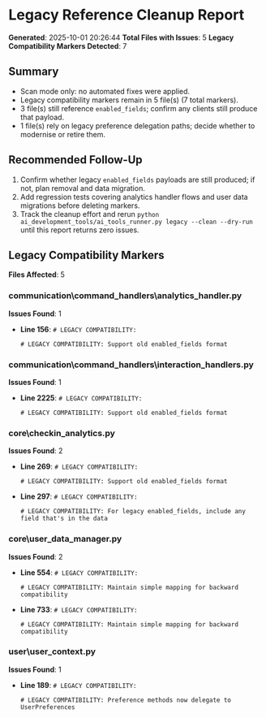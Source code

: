 # Legacy Reference Cleanup Report

**Generated**: 2025-10-01 20:26:44
**Total Files with Issues**: 5
**Legacy Compatibility Markers Detected**: 7

## Summary
- Scan mode only: no automated fixes were applied.
- Legacy compatibility markers remain in 5 file(s) (7 total markers).
- 3 file(s) still reference `enabled_fields`; confirm any clients still produce that payload.
- 1 file(s) rely on legacy preference delegation paths; decide whether to modernise or retire them.

## Recommended Follow-Up
1. Confirm whether legacy `enabled_fields` payloads are still produced; if not, plan removal and data migration.
2. Add regression tests covering analytics handler flows and user data migrations before deleting markers.
3. Track the cleanup effort and rerun `python ai_development_tools/ai_tools_runner.py legacy --clean --dry-run` until this report returns zero issues.

## Legacy Compatibility Markers
**Files Affected**: 5

### communication\command_handlers\analytics_handler.py
**Issues Found**: 1

- **Line 156**: `# LEGACY COMPATIBILITY:`
  ```
  # LEGACY COMPATIBILITY: Support old enabled_fields format
  ```

### communication\command_handlers\interaction_handlers.py
**Issues Found**: 1

- **Line 2225**: `# LEGACY COMPATIBILITY:`
  ```
  # LEGACY COMPATIBILITY: Support old enabled_fields format
  ```

### core\checkin_analytics.py
**Issues Found**: 2

- **Line 269**: `# LEGACY COMPATIBILITY:`
  ```
  # LEGACY COMPATIBILITY: Support old enabled_fields format
  ```

- **Line 297**: `# LEGACY COMPATIBILITY:`
  ```
  # LEGACY COMPATIBILITY: For legacy enabled_fields, include any field that's in the data
  ```

### core\user_data_manager.py
**Issues Found**: 2

- **Line 554**: `# LEGACY COMPATIBILITY:`
  ```
  # LEGACY COMPATIBILITY: Maintain simple mapping for backward compatibility
  ```

- **Line 733**: `# LEGACY COMPATIBILITY:`
  ```
  # LEGACY COMPATIBILITY: Maintain simple mapping for backward compatibility
  ```

### user\user_context.py
**Issues Found**: 1

- **Line 189**: `# LEGACY COMPATIBILITY:`
  ```
  # LEGACY COMPATIBILITY: Preference methods now delegate to UserPreferences
  ```
